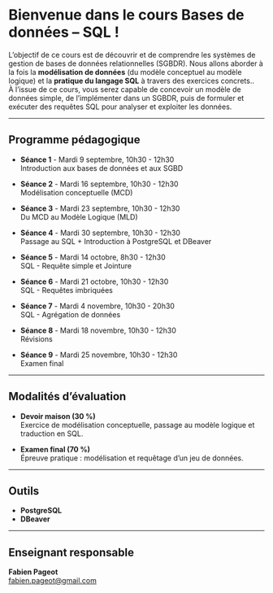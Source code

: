 # Bienvenue dans le cours **Bases de données – SQL** !  

L’objectif de ce cours est de découvrir et de comprendre les systèmes de gestion de bases de données relationnelles (SGBDR). Nous allons aborder à la fois la **modélisation de données** (du modèle conceptuel au modèle logique) et la **pratique du langage SQL** à travers des exercices concrets..  
À l’issue de ce cours, vous serez capable de concevoir un modèle de données simple, de l’implémenter dans un SGBDR, puis de formuler et exécuter des requêtes SQL pour analyser et exploiter les données.

---------------------------
## Programme pédagogique

- **Séance 1** - Mardi 9 septembre, 10h30 - 12h30  
  Introduction aux bases de données et aux SGBD  

- **Séance 2** - Mardi 16 septembre, 10h30 - 12h30  
  Modélisation conceptuelle (MCD)  

- **Séance 3** - Mardi 23 septembre, 10h30 - 12h30  
  Du MCD au Modèle Logique (MLD)  

- **Séance 4** - Mardi 30 septembre, 10h30 - 12h30  
  Passage au SQL + Introduction à PostgreSQL et DBeaver  

- **Séance 5** - Mardi 14 octobre, 8h30 - 12h30  
  SQL - Requête simple et Jointure  

- **Séance 6** - Mardi 21 octobre, 10h30 - 12h30  
  SQL - Requêtes imbriquées  

- **Séance 7** - Mardi 4 novembre, 10h30 - 20h30  
  SQL - Agrégation de données  

- **Séance 8** - Mardi 18 novembre, 10h30 - 12h30  
  Révisions  

- **Séance 9** - Mardi 25 novembre, 10h30 - 12h30  
  Examen final  

---------------------------
## Modalités d’évaluation

- **Devoir maison (30 %)**  
  Exercice de modélisation conceptuelle, passage au modèle logique et traduction en SQL.  

- **Examen final (70 %)**  
  Épreuve pratique : modélisation et requêtage d’un jeu de données.  

---------------------------
## Outils

- **PostgreSQL**
- **DBeaver**

---------------------------
## Enseignant responsable

**Fabien Pageot**  
fabien.pageot@gmail.com